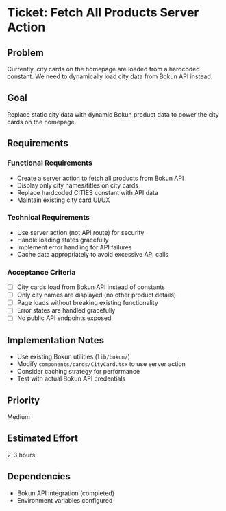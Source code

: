 # Ticket: Fetch All Products Server Action

## **Problem**

Currently, city cards on the homepage are loaded from a hardcoded constant. We need to dynamically load city data from Bokun API instead.

## **Goal**

Replace static city data with dynamic Bokun product data to power the city cards on the homepage.

## **Requirements**

### **Functional Requirements**

- Create a server action to fetch all products from Bokun API
- Display only city names/titles on city cards
- Replace hardcoded CITIES constant with API data
- Maintain existing city card UI/UX

### **Technical Requirements**

- Use server action (not API route) for security
- Handle loading states gracefully
- Implement error handling for API failures
- Cache data appropriately to avoid excessive API calls

### **Acceptance Criteria**

- [ ] City cards load from Bokun API instead of constants
- [ ] Only city names are displayed (no other product details)
- [ ] Page loads without breaking existing functionality
- [ ] Error states are handled gracefully
- [ ] No public API endpoints exposed

## **Implementation Notes**

- Use existing Bokun utilities (`lib/bokun/`)
- Modify `components/cards/CityCard.tsx` to use server action
- Consider caching strategy for performance
- Test with actual Bokun API credentials

## **Priority**

Medium

## **Estimated Effort**

2-3 hours

## **Dependencies**

- Bokun API integration (completed)
- Environment variables configured
